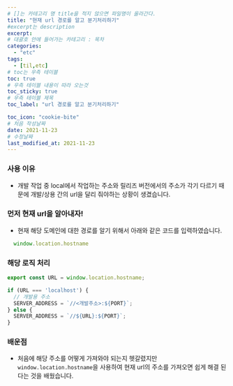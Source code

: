 ```yaml
---
# []는 카테고리 명 title을 적지 않으면 파일명이 올라간다.
title: "현재 url 경로를 알고 분기처리하기"
#excerpt는 description
excerpt: 
# 대괄호 안에 들어가는 카테고리 : 목차
categories:
  - "etc"
tags:
  - [til,etc]
# toc는 우측 테이블
toc: true
# 우측 테이블 내용이 따라 오는것 
toc_sticky: true
# 우측 테이블 제목
toc_label: "url 경로를 알고 분기처리하기"

toc_icon: "cookie-bite"
# 처음 작성날짜
date: 2021-11-23
# 수정날짜
last_modified_at: 2021-11-23
---
```


### 사용 이유

- 개발 작업 중 local에서 작업하는 주소와 릴리즈 버전에서의 주소가 각기 다르기 때문에 개발/상용 간의 url을 달리 줘야하는 상황이 생겼습니다.

### 먼저 현재 url을 알아내자!

- 현재 해당 도메인에 대한 경로를 알기 위해서 아래와 같은 코드를 입력하였습니다.
```jsx
  window.location.hostname
```

### 해당 로직 처리

```jsx
export const URL = window.location.hostname;

if (URL === 'localhost') {
  // 개발용 주소
  SERVER_ADDRESS = `//<개발주소>:${PORT}`;
} else {
  SERVER_ADDRESS = `//${URL}:${PORT}`;
}

```

### 배운점

- 처음에 해당 주소를 어떻게 가져와야 되는지 헷갈렸지만 `window.location.hostname`을 사용하여 현재 url의 주소를 가져오면 쉽게 해결 된다는 것을 배웠습니다.
